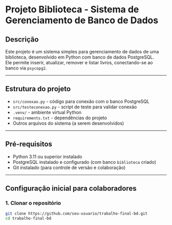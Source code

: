 # Projeto Biblioteca - Sistema de Gerenciamento de Banco de Dados

## Descrição

Este projeto é um sistema simples para gerenciamento de dados de uma biblioteca, desenvolvido em Python com banco de dados PostgreSQL.  
Ele permite inserir, atualizar, remover e listar livros, conectando-se ao banco via `psycopg2`.

---

## Estrutura do projeto

- `src/conexao.py` - código para conexão com o banco PostgreSQL  
- `src/testeconexao.py` - script de teste para validar conexão  
- `.venv/` - ambiente virtual Python  
- `requirements.txt` - dependências do projeto  
- Outros arquivos do sistema (a serem desenvolvidos)

---

## Pré-requisitos

- Python 3.11 ou superior instalado  
- PostgreSQL instalado e configurado (com banco `biblioteca` criado)  
- Git instalado (para controle de versão e colaboração)

---

## Configuração inicial para colaboradores

### 1. Clonar o repositório

```bash
git clone https://github.com/seu-usuario/trabalho-final-bd.git
cd trabalho-final-bd

